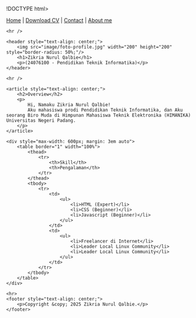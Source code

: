 !DOCTYPE html>
<html lang="en">

<head>
    <meta charset="UTF-8">
    <meta name="viewport" content="width=device-width, initial-scale=1.0">
    <title>24076100 - Zikria Nurul Qalbie</title>
</head>

<body>
    <nav>
        <a href="index.html">Home</a> |
        <a href="cv-dian.pdf">Download CV</a> |
        <a href="contact.html">Contact</a> |
        <a href="about.html">About me</a>
    </nav>

    <hr />

    <header style="text-align: center;">
        <img src="image/foto-profile.jpg" width="200" height="200" style="border-radius: 50%;"/>
        <h1>Zikria Nurul Qalbie</h1>
        <p>(24076100 - Pendidikan Teknik Informatika)</p>
    </header>

    <hr />

    <article style="text-align: center;">
        <h2>Overview</h2>
        <p>
            Hi, Namaku Zikria Nurul Qalbie!
            Aku mahasiswa prodi Pendidikan Teknik Informatika, dan Aku seorang Biro Muda di Himpunan Mahasiswa Teknik Elektronika (HIMANIKA) Universitas Negeri Padang.
        </p>
    </article>

    <div style="max-width: 600px; margin: 3em auto">
        <table border="1" width="100%">
            <thead>
                <tr>
                    <th>Skill</th>
                    <th>Pengalaman</th>
                </tr>
            </thead>
            <tbody>
                <tr>
                    <td>
                        <ul>
                            <li>HTML (Expert)</li>
                            <li>CSS (Beginner)</li>
                            <li>Javascript (Beginner)</li>
                        </ul>
                    </td>
                    <td>
                        <ul>
                            <li>Freelancer di Internet</li>
                            <li>Leader Local Linux Community</li>
                            <li>Leader Local Linux Community</li>
                        </ul>
                    </td>
                </tr>
            </tbody>
        </table>
    </div>

    <hr>
    <footer style="text-align: center;">
        <p>Copyright &copy; 2025 Zikria Nurul Qalbie.</p>
    </footer>
</body>
</html>
